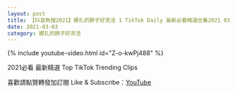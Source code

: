 ```yaml
---
layout: post
title: 【抖音熱搜2021】娜扎的脖子好灵活 1 TikTok Daily 最新必看精選合集2021 03 03
date: 2021-03-03
category: 娜扎的脖子好灵活
---
```


{% include youtube-video.html id="Z-o-kwPj488" %}

2021必看 最新精選 Top TikTok Trending Clips

喜歡請點贊轉發加訂閱 Like & Subscribe：[YouTube](https://www.youtube.com/channel/UCAoR7VcanIPd04uEq_GIylA/videos)

